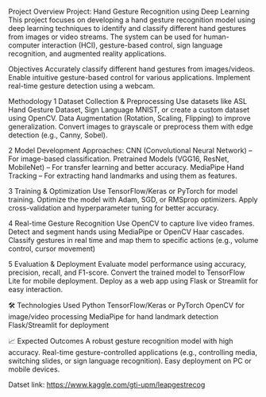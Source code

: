 Project Overview
Project: Hand Gesture Recognition using Deep Learning
This project focuses on developing a hand gesture recognition model using deep learning techniques to identify and classify different hand gestures from images or video streams. The system can be used for human-computer interaction (HCI), gesture-based control, sign language recognition, and augmented reality applications.

Objectives
Accurately classify different hand gestures from images/videos.
Enable intuitive gesture-based control for various applications.
Implement real-time gesture detection using a webcam.

 Methodology
1️ Dataset Collection & Preprocessing
Use datasets like ASL Hand Gesture Dataset, Sign Language MNIST, or create a custom dataset using OpenCV.
Data Augmentation (Rotation, Scaling, Flipping) to improve generalization.
Convert images to grayscale or preprocess them with edge detection (e.g., Canny, Sobel).

2️ Model Development
Approaches:
CNN (Convolutional Neural Network) – For image-based classification.
Pretrained Models (VGG16, ResNet, MobileNet) – For transfer learning and better accuracy.
MediaPipe Hand Tracking – For extracting hand landmarks and using them as features.

3️ Training & Optimization
Use TensorFlow/Keras or PyTorch for model training.
Optimize the model with Adam, SGD, or RMSprop optimizers.
Apply cross-validation and hyperparameter tuning for better accuracy.

4️ Real-time Gesture Recognition
Use OpenCV to capture live video frames.
Detect and segment hands using MediaPipe or OpenCV Haar cascades.
Classify gestures in real time and map them to specific actions (e.g., volume control, cursor movement)

5️ Evaluation & Deployment
Evaluate model performance using accuracy, precision, recall, and F1-score.
Convert the trained model to TensorFlow Lite for mobile deployment.
Deploy as a web app using Flask or Streamlit for easy interaction.

🛠 Technologies Used
Python
TensorFlow/Keras or PyTorch
OpenCV for image/video processing
MediaPipe for hand landmark detection
Flask/Streamlit for deployment

📈 Expected Outcomes
A robust gesture recognition model with high accuracy.
Real-time gesture-controlled applications (e.g., controlling media, switching slides, or sign language recognition).
Easy deployment on PC or mobile devices.

Datset link: https://www.kaggle.com/gti-upm/leapgestrecog
